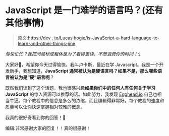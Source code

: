# JavaScript 是一门难学的语言吗？(还有其他事情)

> 原文:[https://dev . to/Lucas hogie/is-JavaScript-a-hard-language-to-learn-and-other-things-jme](https://dev.to/lucashogie/is-javascript-a-hard-language-to-learn-and-other-things-jme)

*匆匆忙忙？我把问题标成粗体是为了看得更快，不想浪费你的时间！:)*

大家好👋，希望你今天过得愉快。我叫卢卡斯，最近在学 Javascript。我是一个开发新手，我想知道，**JavaScript 通常被认为是硬语言吗？如果不是，那么哪些语言被认为是“硬”语言呢**？

既然我们谈到了这个话题，我也很感兴趣**如果你们中的任何人有任何关于学习 JavaScript** 的惊人资源可以推荐的话。如此努力，我发现 [Egghead.io](https://egghead.io) 自己也相当牛逼。每个教程中的信息是多么的浓缩，而且编辑得非常好。每个教程的速度和质量可以让你快速掌握相对较难的概念。

我真的很好奇看到你的回答！👀

编辑:非常感谢大家的回复！！真的很感谢！